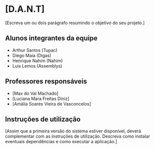 # [D.A.N.T]

[Escreva um ou dois  parágrafo resumindo o objetivo do seu projeto.]

## Alunos integrantes da equipe

* Arthur Santos (Tupac)
* Diego Maia (Digas)
* Henrique Nahim (Nahim)
* Luis Lemos (Assemblys)

## Professores responsáveis

* [Max do Val Machado]
* [Luciana Mara Freitas Diniz]
* [Amália Soares Vieira de Vasconcelos]

## Instruções de utilização

[Assim que a primeira versão do sistema estiver disponível, deverá complementar com as instruções de utilização. Descreva como instalar eventuais dependências e como executar a aplicação.]
